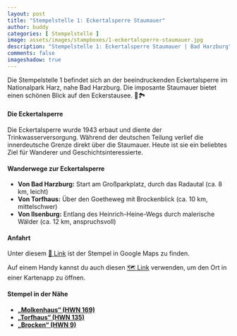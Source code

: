 ```yaml
---
layout: post
title: "Stempelstelle 1: Eckertalsperre Staumauer"
author: buddy
categories: [ Stempelstelle ]
image: assets/images/stampboxes/1-eckertalsperre-staumauer.jpg
description: "Stempelstelle 1: Eckertalsperre Staumauer | Bad Harzburg"
comments: false
imageshadow: true
---
```


Die Stempelstelle 1 befindet sich an der beeindruckenden Eckertalsperre im Nationalpark Harz, nahe Bad Harzburg. Die imposante Staumauer bietet einen schönen Blick auf den Eckerstausee. 🌊🏞️

#### Die Eckertalsperre

Die Eckertalsperre wurde 1943 erbaut und diente der Trinkwasserversorgung. Während der deutschen Teilung verlief die innerdeutsche Grenze direkt über die Staumauer. Heute ist sie ein beliebtes Ziel für Wanderer und Geschichtsinteressierte.

#### Wanderwege zur Eckertalsperre

- **Von Bad Harzburg:** Start am Großparkplatz, durch das Radautal (ca. 8 km, leicht)
- **Von Torfhaus:** Über den Goetheweg mit Brockenblick (ca. 10 km, mittelschwer)
- **Von Ilsenburg:** Entlang des Heinrich-Heine-Wegs durch malerische Wälder (ca. 12 km, anspruchsvoll)

#### Anfahrt

Unter diesem [📍 Link](https://www.google.com/maps/dir/?api=1&origin=&destination=51.7962%2C%2010.5971) ist der Stempel in Google Maps zu finden.

<div class="android-only">
  Auf einem Handy kannst du auch diesen 
  <a href="geo:51.7962,10.5971">🗺️ Link</a> 
  verwenden, um den Ort in einer Kartenapp zu öffnen.
  <p></p>
</div>

#### Stempel in der Nähe

- [**„Molkenhaus“ (HWN 169)**](/stempelstelle-169-molkenhaus)
- [**„Torfhaus“ (HWN 135)**](/stempelstelle-135-torfhaus)
- [**„Brocken“ (HWN 9)**](/stempelstelle-9-brocken)
